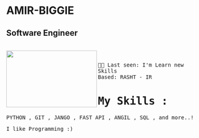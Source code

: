 # AMIR-BIGGIE
## Software Engineer 
<br>
<img align="left" width="240" height="150" src="https://media.tenor.com/IpAyHtYc--gAAAAi/charizard-flying.gif"><samp><br>

  👨‍💻 Last seen: I'm Learn new Skills<br>
      Based: RASHT - IR<br>
</samp>

# My Skills :
<samp>
 PYTHON ,
 GIT , 
 JANGO , 
 FAST API , 
 ANGIL  , 
 SQL ,  
and more..!
</samp>
<br>

I like Programming :)


